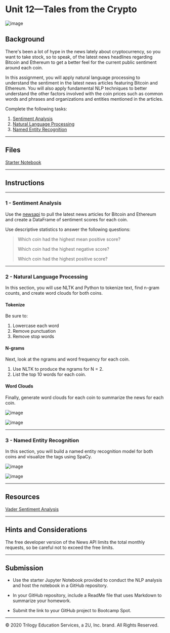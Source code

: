 # Unit 12—Tales from the Crypto

![image](https://user-images.githubusercontent.com/70607134/117537693-adde0880-afd0-11eb-8979-d551ebfedf8d.png)


## Background

There's been a lot of hype in the news lately about cryptocurrency, so you want to take stock, so to speak, of the latest news headlines regarding Bitcoin and Ethereum to get a better feel for the current public sentiment around each coin.

In this assignment, you will apply natural language processing to understand the sentiment in the latest news articles featuring Bitcoin and Ethereum. You will also apply fundamental NLP techniques to better understand the other factors involved with the coin prices such as common words and phrases and organizations and entities mentioned in the articles.

Complete the following tasks:

1. [Sentiment Analysis](#1---Sentiment-Analysis)
2. [Natural Language Processing](#2---Natural-Language-Processing)
3. [Named Entity Recognition](#3---Named-Entity-Recognition)

---

## Files

[Starter Notebook](Starter_Code/crypto_sentiment.ipynb)

---

## Instructions

----

### 1 - Sentiment Analysis

Use the [newsapi](https://newsapi.org/) to pull the latest news articles for Bitcoin and Ethereum and create a DataFrame of sentiment scores for each coin.

Use descriptive statistics to answer the following questions:

> Which coin had the highest mean positive score?
>
> Which coin had the highest negative score?
>
> Which coin had the highest positive score?

---

### 2 - Natural Language Processing

In this section, you will use NLTK and Python to tokenize text, find n-gram counts, and create word clouds for both coins. 

#### Tokenize

Be sure to:

1. Lowercase each word
2. Remove punctuation
3. Remove stop words

#### N-grams

Next, look at the ngrams and word frequency for each coin.

1. Use NLTK to produce the ngrams for N = 2.
2. List the top 10 words for each coin.

#### Word Clouds

Finally, generate word clouds for each coin to summarize the news for each coin.

![image](https://user-images.githubusercontent.com/70607134/117537706-c4845f80-afd0-11eb-932b-2e29f8ac2eb7.png)

![image](https://user-images.githubusercontent.com/70607134/117537720-dc5be380-afd0-11eb-9ff3-c414bdf2640c.png)



---

### 3 - Named Entity Recognition

In this section, you will build a named entity recognition model for both coins and visualize the tags using SpaCy.

![image](https://user-images.githubusercontent.com/70607134/117537738-ec73c300-afd0-11eb-81f6-85591996eb97.png)


![image](https://user-images.githubusercontent.com/70607134/117537754-01e8ed00-afd1-11eb-8f3f-e8792068d098.png)

---

## Resources

[Vader Sentiment Analysis](http://www.nltk.org/howto/sentiment.html)

---

## Hints and Considerations

The free developer version of the News API limits the total monthly requests, so be careful not to exceed the free limits.

---

## Submission

* Use the starter Jupyter Notebook provided to conduct the NLP analysis and host the notebook in a GitHub repository.

* In your GitHub repository, include a ReadMe file that uses Markdown to summarize your homework.

* Submit the link to your GitHub project to Bootcamp Spot.

---

© 2020 Trilogy Education Services, a 2U, Inc. brand. All Rights Reserved.
